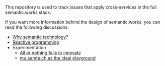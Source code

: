 This repository is used to track issues that apply cross-services in the full semantic.works stack.

If you want more information behind the design of semantic.works, you can read the following discussions:
- [Why semantic technology?](docs/discussions/why-semantic-tech.md)
- [Reactive programming](docs/discussions/reactive-programming.md)
- Experimentation
    - [All or nothing fails to innovate](docs/discussions/experimentation.md#all-or-nothing-fails-to-innovate)
    - [mu.semte.ch as the ideal playground](docs/discussions/experimentation.md#musemtech-as-the-ideal-playground)

